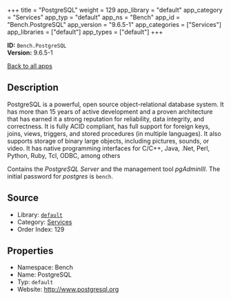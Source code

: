 ﻿+++
title = "PostgreSQL"
weight = 129
app_library = "default"
app_category = "Services"
app_typ = "default"
app_ns = "Bench"
app_id = "Bench.PostgreSQL"
app_version = "9.6.5-1"
app_categories = ["Services"]
app_libraries = ["default"]
app_types = ["default"]
+++

**ID:** `Bench.PostgreSQL`  
**Version:** 9.6.5-1  
<!--more-->

[Back to all apps](/apps/)

## Description
PostgreSQL is a powerful, open source object-relational database system.
It has more than 15 years of active development and a proven architecture
that has earned it a strong reputation for reliability, data integrity, and correctness.
It is fully ACID compliant, has full support for foreign keys, joins, views,
triggers, and stored procedures (in multiple languages).
It also supports storage of binary large objects, including pictures, sounds, or video.
It has native programming interfaces for C/C++, Java, .Net, Perl, Python,
Ruby, Tcl, ODBC, among others

Contains the _PostgreSQL Server_ and the management tool _pgAdminIII_.
The initial password for _postgres_ is `bench`.

## Source

* Library: [`default`](/app_libraries/default)
* Category: [Services](/app_categories/services)
* Order Index: 129

## Properties

* Namespace: Bench
* Name: PostgreSQL
* Typ: `default`
* Website: <http://www.postgresql.org>

